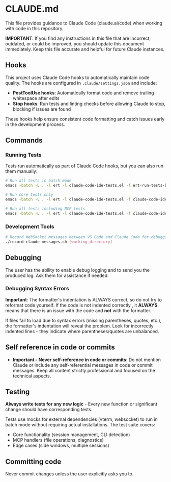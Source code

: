 # CLAUDE.md

This file provides guidance to Claude Code (claude.ai/code) when working with code in this repository.

**IMPORTANT**: If you find any instructions in this file that are incorrect, outdated, or could be improved, you should update this document immediately. Keep this file accurate and helpful for future Claude instances.

## Hooks

This project uses Claude Code hooks to automatically maintain code quality. The hooks are configured in `.claude/settings.json` and include:
- **PostToolUse hooks**: Automatically format code and remove trailing whitespace after edits
- **Stop hooks**: Run tests and linting checks before allowing Claude to stop, blocking if issues are found

These hooks help ensure consistent code formatting and catch issues early in the development process.

## Commands

### Running Tests

Tests run automatically as part of Claude Code hooks, but you can also run them manually:
```bash
# Run all tests in batch mode
emacs -batch -L . -l ert -l claude-code-ide-tests.el -f ert-run-tests-batch-and-exit

# Run core tests only
emacs -batch -L . -l ert -l claude-code-ide-tests.el -f claude-code-ide-run-tests

# Run all tests including MCP tests
emacs -batch -L . -l ert -l claude-code-ide-tests.el -f claude-code-ide-run-all-tests
```

### Development Tools

```bash
# Record WebSocket messages between VS Code and Claude Code for debugging
./record-claude-messages.sh [working_directory]
```

## Debugging

The user has the ability to enable debug logging and to send you the produced log. Ask them for assistance if needed.

### Debugging Syntax Errors

**Important**: The formatter's indentation is ALWAYS correct, so do not try to reformat code yourself. If the code is not indented correctly , it **ALWAYS** means that there is an issue with the code and **not** with the formatter.

If files fail to load due to syntax errors (missing parentheses, quotes, etc.), the formatter's indentation will reveal the problem. Look for incorrectly indented lines - they indicate where parentheses/quotes are unbalanced.

## Self reference in code or commits

- **Important - Never self-reference in code or commits**: Do not mention Claude or include any self-referential messages in code or commit messages. Keep all content strictly professional and focused on the technical aspects.

## Testing

**Always write tests for any new logic** - Every new function or significant change should have corresponding tests.

Tests use mocks for external dependencies (vterm, websocket) to run in batch mode without requiring actual installations. The test suite covers:
- Core functionality (session management, CLI detection)
- MCP handlers (file operations, diagnostics)
- Edge cases (side windows, multiple sessions)

## Committing code
Never commit changes unless the user explicitly asks you to.
